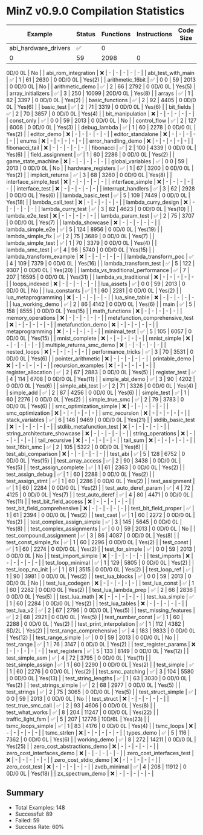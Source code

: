 # MinZ v0.9.0 Compilation Statistics

| Example | Status | Functions | Instructions | Code Size | String Opts | SMC |
|---------|--------|-----------|--------------|-----------|-------------|-----|
| abi_hardware_drivers | ✅ | 0
0 | 59 | 2098 | 0
0D/0
0L | No |
| abi_rom_integration | ❌ | - | - | - | - | - |
| abi_test_with_main | ✅ | 1 | 61 | 2630 | 0
0D/0
0L | Yes(2) |
| arithmetic_16bit | ✅ | 0
0 | 59 | 2013 | 0
0D/0
0L | No |
| arithmetic_demo | ✅ | 2 | 66 | 2792 | 0
0D/0
0L | Yes(5) |
| array_initializers | ✅ | 3 | 250 | 10099 | 20D/0
0L | Yes(8) |
| arrays | ✅ | 1 | 82 | 3397 | 0
0D/0
0L | Yes(2) |
| basic_functions | ✅ | 2 | 92 | 4405 | 0
0D/0
0L | Yes(6) |
| basic_test | ✅ | 2 | 71 | 3319 | 0
0D/0
0L | Yes(6) |
| bit_fields | ✅ | 2 | 70 | 3857 | 0
0D/0
0L | Yes(4) |
| bit_manipulation | ❌ | - | - | - | - | - |
| const_only | ✅ | 0
0 | 59 | 2013 | 0
0D/0
0L | No |
| control_flow | ✅ | 2 | 127 | 6008 | 0
0D/0
0L | Yes(3) |
| debug_lambda | ✅ | 1 | 60 | 2278 | 0
0D/0
0L | Yes(2) |
| editor_demo | ❌ | - | - | - | - | - |
| editor_standalone | ❌ | - | - | - | - | - |
| enums | ❌ | - | - | - | - | - |
| error_handling_demo | ❌ | - | - | - | - | - |
| fibonacci_tail | ❌ | - | - | - | - | - |
| fibonacci | ✅ | 2 | 100 | 4339 | 0
0D/0
0L | Yes(6) |
| field_assignment | ✅ | 1 | 60 | 2286 | 0
0D/0
0L | Yes(2) |
| game_state_machine | ❌ | - | - | - | - | - |
| global_variables | ✅ | 0
0 | 59 | 2013 | 0
0D/0
0L | No |
| hardware_registers | ✅ | 1 | 67 | 3200 | 0
0D/0
0L | Yes(2) |
| implicit_returns | ✅ | 3 | 68 | 3260 | 0
0D/0
0L | Yes(8) |
| interface_simple_test | ❌ | - | - | - | - | - |
| interface_simple | ❌ | - | - | - | - | - |
| interface_test | ❌ | - | - | - | - | - |
| interrupt_handlers | ✅ | 3 | 62 | 2928 | 0
0D/0
0L | Yes(6) |
| lambda_basic_test | ✅ | 5 | 109 | 7449 | 0
0D/0
0L | Yes(18) |
| lambda_call_test | ❌ | - | - | - | - | - |
| lambda_curry_design | ❌ | - | - | - | - | - |
| lambda_curry_test | ✅ | 3 | 82 | 4623 | 0
0D/0
0L | Yes(10) |
| lambda_e2e_test | ❌ | - | - | - | - | - |
| lambda_param_test | ✅ | 2 | 75 | 3707 | 0
0D/0
0L | Yes(7) |
| lambda_showcase | ❌ | - | - | - | - | - |
| lambda_simple_e2e | ✅ | 5 | 124 | 8956 | 0
0D/0
0L | Yes(19) |
| lambda_simple_fix | ✅ | 2 | 75 | 3689 | 0
0D/0
0L | Yes(7) |
| lambda_simple_test | ✅ | 1 | 70 | 3379 | 0
0D/0
0L | Yes(4) |
| lambda_smc_test | ✅ | 4 | 96 | 5740 | 0
0D/0
0L | Yes(15) |
| lambda_transform_example | ❌ | - | - | - | - | - |
| lambda_transform_poc | ✅ | 4 | 109 | 7379 | 0
0D/0
0L | Yes(16) |
| lambda_transform_test | ✅ | 5 | 122 | 9307 | 0
0D/0
0L | Yes(20) |
| lambda_vs_traditional_performance | ✅ | 7 | 207 | 16595 | 0
0D/0
0L | Yes(31) |
| lambda_vs_traditional | ❌ | - | - | - | - | - |
| loops_indexed | ❌ | - | - | - | - | - |
| lua_assets | ✅ | 0
0 | 59 | 2013 | 0
0D/0
0L | No |
| lua_constants | ✅ | 1 | 60 | 2281 | 0
0D/0
0L | Yes(2) |
| lua_metaprogramming | ❌ | - | - | - | - | - |
| lua_sine_table | ❌ | - | - | - | - | - |
| lua_working_demo | ✅ | 2 | 86 | 4142 | 0
0D/0
0L | Yes(6) |
| main | ✅ | 5 | 158 | 8555 | 0
0D/0
0L | Yes(15) |
| math_functions | ❌ | - | - | - | - | - |
| memory_operations | ❌ | - | - | - | - | - |
| metafunction_comprehensive_test | ❌ | - | - | - | - | - |
| metafunction_demo | ❌ | - | - | - | - | - |
| metaprogramming | ❌ | - | - | - | - | - |
| minimal_test | ✅ | 5 | 105 | 6057 | 0
0D/0
0L | Yes(15) |
| mnist_complete | ❌ | - | - | - | - | - |
| mnist_simple | ❌ | - | - | - | - | - |
| multiple_returns_smc_demo | ❌ | - | - | - | - | - |
| nested_loops | ❌ | - | - | - | - | - |
| performance_tricks | ✅ | 3 | 70 | 3531 | 0
0D/0
0L | Yes(6) |
| pointer_arithmetic | ❌ | - | - | - | - | - |
| printable_demo | ❌ | - | - | - | - | - |
| recursion_examples | ❌ | - | - | - | - | - |
| register_allocation | ✅ | 2 | 67 | 2883 | 0
0D/0
0L | Yes(5) |
| register_test | ✅ | 4 | 114 | 6708 | 0
0D/0
0L | Yes(11) |
| simple_abi_demo | ✅ | 3 | 90 | 4202 | 0
0D/0
0L | Yes(6) |
| simple_abi_test | ✅ | 2 | 71 | 3326 | 0
0D/0
0L | Yes(4) |
| simple_add | ✅ | 2 | 87 | 4256 | 0
0D/0
0L | Yes(6) |
| simple_test | ✅ | 1 | 60 | 2276 | 0
0D/0
0L | Yes(2) |
| simple_true_smc | ✅ | 2 | 79 | 3783 | 0
0D/0
0L | Yes(6) |
| smc_optimization_simple | ❌ | - | - | - | - | - |
| smc_optimization | ❌ | - | - | - | - | - |
| smc_recursion | ❌ | - | - | - | - | - |
| stack_variables | ✅ | 6 | 146 | 9469 | 0
0D/0
0L | Yes(21) |
| stdlib_basic_test | ❌ | - | - | - | - | - |
| stdlib_metafunction_test | ❌ | - | - | - | - | - |
| string_architecture_showcase | ❌ | - | - | - | - | - |
| string_operations | ❌ | - | - | - | - | - |
| tail_recursive | ❌ | - | - | - | - | - |
| tail_sum | ❌ | - | - | - | - | - |
| test_16bit_smc | ✅ | 2 | 105 | 5322 | 0
0D/0
0L | Yes(6) |
| test_abi_comparison | ❌ | - | - | - | - | - |
| test_abi | ✅ | 5 | 128 | 6752 | 0
0D/0
0L | Yes(15) |
| test_array_access | ✅ | 2 | 90 | 3438 | 0
0D/0
0L | Yes(5) |
| test_assign_complete | ✅ | 1 | 61 | 2363 | 0
0D/0
0L | Yes(2) |
| test_assign_debug | ✅ | 1 | 60 | 2288 | 0
0D/0
0L | Yes(2) |
| test_assign_stmt | ✅ | 1 | 60 | 2286 | 0
0D/0
0L | Yes(2) |
| test_assignment | ✅ | 1 | 60 | 2284 | 0
0D/0
0L | Yes(2) |
| test_auto_deref_param | ✅ | 4 | 72 | 4125 | 0
0D/0
0L | Yes(7) |
| test_auto_deref | ✅ | 4 | 80 | 4471 | 0
0D/0
0L | Yes(11) |
| test_bit_field_access | ❌ | - | - | - | - | - |
| test_bit_field_comprehensive | ❌ | - | - | - | - | - |
| test_bit_field_proper | ✅ | 1 | 61 | 2394 | 0
0D/0
0L | Yes(2) |
| test_cast | ✅ | 1 | 60 | 2272 | 0
0D/0
0L | Yes(2) |
| test_complex_assign_simple | ✅ | 3 | 145 | 5645 | 0
0D/0
0L | Yes(8) |
| test_complex_assignments | ✅ | 0
0 | 59 | 2013 | 0
0D/0
0L | No |
| test_compound_assignment | ✅ | 3 | 86 | 4087 | 0
0D/0
0L | Yes(8) |
| test_const_simple_fix | ✅ | 1 | 60 | 2296 | 0
0D/0
0L | Yes(2) |
| test_const | ✅ | 1 | 60 | 2274 | 0
0D/0
0L | Yes(2) |
| test_for_simple | ✅ | 0
0 | 59 | 2013 | 0
0D/0
0L | No |
| test_import_simple | ❌ | - | - | - | - | - |
| test_imports | ❌ | - | - | - | - | - |
| test_loop_minimal | ✅ | 1 | 129 | 5805 | 0
0D/0
0L | Yes(2) |
| test_loop_no_init | ✅ | 1 | 81 | 3515 | 0
0D/0
0L | Yes(2) |
| test_loop_ref | ✅ | 1 | 90 | 3981 | 0
0D/0
0L | Yes(2) |
| test_lua_blocks | ✅ | 0
0 | 59 | 2013 | 0
0D/0
0L | No |
| test_lua_codegen | ❌ | - | - | - | - | - |
| test_lua_const | ✅ | 1 | 60 | 2282 | 0
0D/0
0L | Yes(2) |
| test_lua_lambda_prep | ✅ | 2 | 66 | 2836 | 0
0D/0
0L | Yes(5) |
| test_lua_math | ❌ | - | - | - | - | - |
| test_lua_simple | ✅ | 1 | 60 | 2284 | 0
0D/0
0L | Yes(2) |
| test_lua_tables | ❌ | - | - | - | - | - |
| test_lua_v2 | ✅ | 2 | 67 | 2796 | 0
0D/0
0L | Yes(5) |
| test_missing_features | ✅ | 2 | 68 | 2921 | 0
0D/0
0L | Yes(5) |
| test_number_const | ✅ | 1 | 60 | 2288 | 0
0D/0
0L | Yes(2) |
| test_print_interpolation | ✅ | 1 | 112 | 4382 | 6D/2L | Yes(2) |
| test_range_comprehensive | ✅ | 4 | 183 | 9833 | 0
0D/0
0L | Yes(12) |
| test_range_simple | ✅ | 0
0 | 59 | 2013 | 0
0D/0
0L | No |
| test_range | ✅ | 1 | 76 | 3147 | 0
0D/0
0L | Yes(2) |
| test_register_params | ❌ | - | - | - | - | - |
| test_registers | ✅ | 5 | 133 | 8149 | 0
0D/0
0L | Yes(12) |
| test_simple_asm | ✅ | 4 | 72 | 3795 | 0
0D/0
0L | Yes(11) |
| test_simple_assign | ✅ | 1 | 60 | 2290 | 0
0D/0
0L | Yes(2) |
| test_simple | ✅ | 1 | 60 | 2276 | 0
0D/0
0L | Yes(2) |
| test_smc_patching | ✅ | 3 | 104 | 5580 | 0
0D/0
0L | Yes(13) |
| test_string_lengths | ✅ | 1 | 63 | 3030 | 0
0D/0
0L | Yes(2) |
| test_strings_simple | ✅ | 2 | 68 | 2977 | 0
0D/0
0L | Yes(5) |
| test_strings | ✅ | 2 | 75 | 3065 | 0
0D/0
0L | Yes(5) |
| test_struct_simple | ✅ | 0
0 | 59 | 2013 | 0
0D/0
0L | No |
| test_struct | ❌ | - | - | - | - | - |
| test_true_smc_call | ✅ | 2 | 93 | 4606 | 0
0D/0
0L | Yes(8) |
| test_what_works | ✅ | 8 | 204 | 11247 | 0
0D/0
0L | Yes(22) |
| traffic_light_fsm | ✅ | 5 | 207 | 12776 | 10D/6L | Yes(23) |
| tsmc_loops_simple | ✅ | 1 | 83 | 4176 | 0
0D/0
0L | Yes(4) |
| tsmc_loops | ❌ | - | - | - | - | - |
| tsmc_strlen | ❌ | - | - | - | - | - |
| types_demo | ✅ | 5 | 116 | 7362 | 0
0D/0
0L | Yes(6) |
| working_demo | ✅ | 8 | 272 | 14211 | 0
0D/0
0L | Yes(25) |
| zero_cost_abstractions_demo | ❌ | - | - | - | - | - |
| zero_cost_interfaces_demo | ❌ | - | - | - | - | - |
| zero_cost_interfaces_test | ❌ | - | - | - | - | - |
| zero_cost_stdio_demo | ❌ | - | - | - | - | - |
| zero_cost_test | ❌ | - | - | - | - | - |
| zvdb_minimal | ✅ | 4 | 208 | 11912 | 0
0D/0
0L | Yes(18) |
| zx_spectrum_demo | ❌ | - | - | - | - | - |

## Summary
- Total Examples: 148
- Successful: 89
- Failed: 59
- Success Rate: 60%
